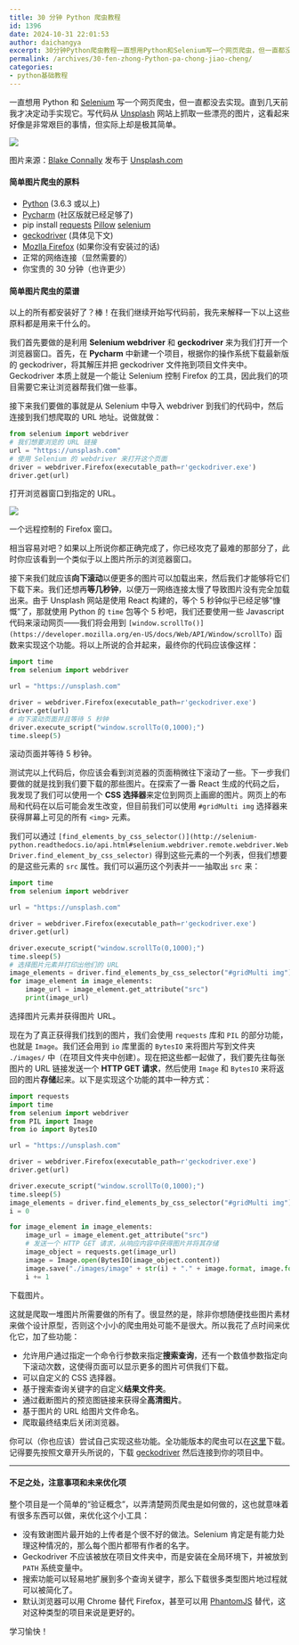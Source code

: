 ```yaml
---
title: 30 分钟 Python 爬虫教程
id: 1396
date: 2024-10-31 22:01:53
author: daichangya
excerpt: 30分钟Python爬虫教程一直想用Python和Selenium写一个网页爬虫，但一直都没去实现。直到几天前我才决定动手实现它。写代码从Unsplash网站上抓取一些漂亮的图片，这看起来好像是非常艰巨的事情，但实际上却是极其简单。图片来源：BlakeConnally发布于Unsplash.com简
permalink: /archives/30-fen-zhong-Python-pa-chong-jiao-cheng/
categories:
- python基础教程
---
```


一直想用 Python 和 [Selenium](http://www.seleniumhq.org/) 写一个网页爬虫，但一直都没去实现。直到几天前我才决定动手实现它。写代码从 [Unsplash](https://unsplash.com/) 网站上抓取一些漂亮的图片，这看起来好像是非常艰巨的事情，但实际上却是极其简单。

![](https://cdn-images-1.medium.com/max/2000/1*9wHrewC1Dyf2Au_qEqwWcg.jpeg)

图片来源：[Blake Connally](https://unsplash.com/@blakeconnally) 发布于 [Unsplash.com](https://unsplash.com/photos/B3l0g6HLxr8)

#### 简单图片爬虫的原料

*   [Python](https://www.python.org/downloads/) (3.6.3 或以上)
*   [Pycharm](https://www.jetbrains.com/pycharm/download/#section=windows) (社区版就已经足够了)
*   pip install [requests](http://docs.python-requests.org/en/master/user/install/#install) [Pillow](https://pillow.readthedocs.io/en/latest/installation.html#basic-installation) [selenium](http://selenium-python.readthedocs.io/installation.html#downloading-python-bindings-for-selenium)
*   [geckodriver](https://github.com/mozilla/geckodriver/releases/latest) (具体见下文)
*   [Mozlla Firefox](https://www.mozilla.org/en-US/firefox/new/) (如果你没有安装过的话)
*   正常的网络连接（显然需要的）
*   你宝贵的 30 分钟（也许更少）

#### 简单图片爬虫的菜谱

以上的所有都安装好了？棒！在我们继续开始写代码前，我先来解释一下以上这些原料都是用来干什么的。

我们首先要做的是利用 **Selenium webdriver** 和 **geckodriver** 来为我们打开一个浏览器窗口。首先，在 **Pycharm** 中新建一个项目，根据你的操作系统下载最新版的 geckodriver，将其解压并把 geckodriver 文件拖到项目文件夹中。Geckodriver 本质上就是一个能让 Selenium 控制 Firefox 的工具，因此我们的项目需要它来让浏览器帮我们做一些事。

接下来我们要做的事就是从 Selenium 中导入 webdriver 到我们的代码中，然后连接到我们想爬取的 URL 地址。说做就做：

```python
from selenium import webdriver
# 我们想要浏览的 URL 链接
url = "https://unsplash.com"
# 使用 Selenium 的 webdriver 来打开这个页面
driver = webdriver.Firefox(executable_path=r'geckodriver.exe')
driver.get(url)
```

打开浏览器窗口到指定的 URL。

![](https://cdn-images-1.medium.com/max/800/1*SXfVW1B1UiQakb200l9EmA.png)

一个远程控制的 Firefox 窗口。

相当容易对吧？如果以上所说你都正确完成了，你已经攻克了最难的那部分了，此时你应该看到一个类似于以上图片所示的浏览器窗口。

接下来我们就应该**向下滚动**以便更多的图片可以加载出来，然后我们才能够将它们下载下来。我们还想再**等几秒钟**，以便万一网络连接太慢了导致图片没有完全加载出来。由于 Unsplash 网站是使用 React 构建的，等个 5 秒钟似乎已经足够”慷慨”了，那就使用 Python 的 `time` 包等个 5 秒吧，我们还要使用一些 Javascript 代码来滚动网页——我们将会用到 `[window.scrollTo()](https://developer.mozilla.org/en-US/docs/Web/API/Window/scrollTo)` 函数来实现这个功能。将以上所说的合并起来，最终你的代码应该像这样：

```python
import time
from selenium import webdriver

url = "https://unsplash.com"

driver = webdriver.Firefox(executable_path=r'geckodriver.exe')
driver.get(url)
# 向下滚动页面并且等待 5 秒钟
driver.execute_script("window.scrollTo(0,1000);")
time.sleep(5)
```

滚动页面并等待 5 秒钟。

测试完以上代码后，你应该会看到浏览器的页面稍微往下滚动了一些。下一步我们要做的就是找到我们要下载的那些图片。在探索了一番 React 生成的代码之后，我发现了我们可以使用一个 **CSS 选择器**来定位到网页上画廊的图片。网页上的布局和代码在以后可能会发生改变，但目前我们可以使用 `#gridMulti img` 选择器来获得屏幕上可见的所有 `<img>` 元素。

我们可以通过 `[find_elements_by_css_selector()](http://selenium-python.readthedocs.io/api.html#selenium.webdriver.remote.webdriver.WebDriver.find_element_by_css_selector)` 得到这些元素的一个列表，但我们想要的是这些元素的 `src` 属性。我们可以遍历这个列表并一一抽取出 `src` 来：

```python
import time
from selenium import webdriver

url = "https://unsplash.com"

driver = webdriver.Firefox(executable_path=r'geckodriver.exe')
driver.get(url)

driver.execute_script("window.scrollTo(0,1000);")
time.sleep(5)
# 选择图片元素并打印出他们的 URL
image_elements = driver.find_elements_by_css_selector("#gridMulti img")
for image_element in image_elements:
    image_url = image_element.get_attribute("src")
    print(image_url)
```

选择图片元素并获得图片 URL。

现在为了真正获得我们找到的图片，我们会使用 `requests` 库和 `PIL` 的部分功能，也就是 `Image`。我们还会用到 `io` 库里面的 `BytesIO` 来将图片写到文件夹 `./images/` 中（在项目文件夹中创建）。现在把这些都一起做了，我们要先往每张图片的 URL 链接发送一个 **HTTP GET 请求**，然后使用 `Image` 和 `BytesIO` 来将返回的图片**存储**起来。以下是实现这个功能的其中一种方式：

```python
import requests
import time
from selenium import webdriver
from PIL import Image
from io import BytesIO

url = "https://unsplash.com"

driver = webdriver.Firefox(executable_path=r'geckodriver.exe')
driver.get(url)

driver.execute_script("window.scrollTo(0,1000);")
time.sleep(5)
image_elements = driver.find_elements_by_css_selector("#gridMulti img")
i = 0

for image_element in image_elements:
    image_url = image_element.get_attribute("src")
    # 发送一个 HTTP GET 请求，从响应内容中获得图片并将其存储
    image_object = requests.get(image_url)
    image = Image.open(BytesIO(image_object.content))
    image.save("./images/image" + str(i) + "." + image.format, image.format)
    i += 1
```

下载图片。

这就是爬取一堆图片所需要做的所有了。很显然的是，除非你想随便找些图片素材来做个设计原型，否则这个小小的爬虫用处可能不是很大。所以我花了点时间来优化它，加了些功能：

*   允许用户通过指定一个命令行参数来指定**搜索查询**，还有一个数值参数指定向下滚动次数，这使得页面可以显示更多的图片可供我们下载。
*   可以自定义的 CSS 选择器。
*   基于搜索查询关键字的自定义**结果文件夹**。
*   通过截断图片的预览图链接来获得全**高清图片**。
*   基于图片的 URL 给图片文件命名。
*   爬取最终结束后关闭浏览器。

你可以（你也应该）尝试自己实现这些功能。全功能版本的爬虫可以在[这里](https://github.com/Chalarangelo/unscrape)下载。记得要先按照文章开头所说的，下载 [geckodriver](https://github.com/mozilla/geckodriver/releases/latest) 然后连接到你的项目中。

* * *

#### 不足之处，注意事项和未来优化项

整个项目是一个简单的“验证概念”，以弄清楚网页爬虫是如何做的，这也就意味着有很多东西可以做，来优化这个小工具：

*   没有致谢图片最开始的上传者是个很不好的做法。Selenium 肯定是有能力处理这种情况的，那么每个图片都带有作者的名字。
*   Geckodriver 不应该被放在项目文件夹中，而是安装在全局环境下，并被放到 `PATH` 系统变量中。
*   搜索功能可以轻易地扩展到多个查询关键字，那么下载很多类型图片地过程就可以被简化了。
*   默认浏览器可以用 Chrome 替代 Firefox，甚至可以用 [PhantomJS](http://phantomjs.org/) 替代，这对这种类型的项目来说是更好的。

学习愉快！
